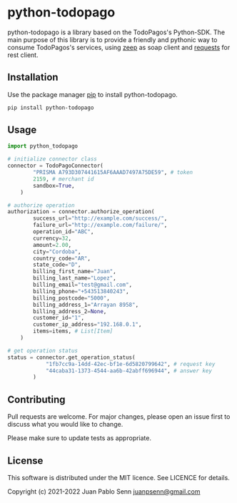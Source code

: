 # python-todopago

python-todopago is a library based on the TodoPagos's Python-SDK. The main purpose of this library is to provide a friendly and pythonic way to consume TodoPagos's services, using [zeep](https://docs.python-zeep.org/en/master/) as soap client and [requests](https://docs.python-requests.org/en/latest/) for rest client.

## Installation

Use the package manager [pip](https://pip.pypa.io/en/stable/) to install python-todopago.

```bash
pip install python-todopago
```

## Usage

```python
import python_todopago

# initialize connector class  
connector = TodoPagoConnector(
        "PRISMA A793D307441615AF6AAAD7497A75DE59", # token
        2159, # merchant id
        sandbox=True,
    )

# authorize operation
authorization = connector.authorize_operation(
        success_url="http://example.com/success/",
        failure_url="http://example.com/failure/",
        operation_id="ABC",
        currency=32,
        amount=2.00,
        city="Cordoba",
        country_code="AR",
        state_code="D",
        billing_first_name="Juan",
        billing_last_name="Lopez",
        billing_email="test@gmail.com",
        billing_phone="+543513840243",
        billing_postcode="5000",
        billing_address_1="Arrayan 8958",
        billing_address_2=None,
        customer_id="1",
        customer_ip_address="192.168.0.1",
        items=items, # List[Item]
    )

# get operation status
status = connector.get_operation_status(
            "1fb7cc9a-14dd-42ec-bf1e-6d5820799642", # request key
            "44caba31-1373-4544-aa6b-42abff696944", # answer key
        )

```

## Contributing
Pull requests are welcome. For major changes, please open an issue first to discuss what you would like to change.

Please make sure to update tests as appropriate.

## License
This software is distributed under the MIT licence. See LICENCE for details.

Copyright (c) 2021-2022 Juan Pablo Senn <juanpsenn@gmail.com>

